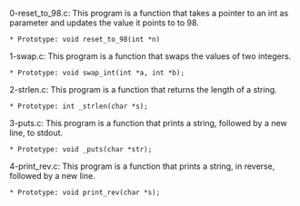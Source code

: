 0-reset_to_98.c: This program is a function that takes a pointer to an int as parameter and updates the value it points to to 98.

	* Prototype: void reset_to_98(int *n)

1-swap.c: This program is a function that swaps the values of two integers.

	* Prototype: void swap_int(int *a, int *b);

2-strlen.c: This program is a function that returns the length of a string.

	* Prototype: int _strlen(char *s);

3-puts.c: This program is a function that prints a string, followed by a new line, to stdout.

	* Prototype: void _puts(char *str);

4-print_rev.c: This program is a function that prints a string, in reverse, followed by a new line.

	* Prototype: void print_rev(char *s);
